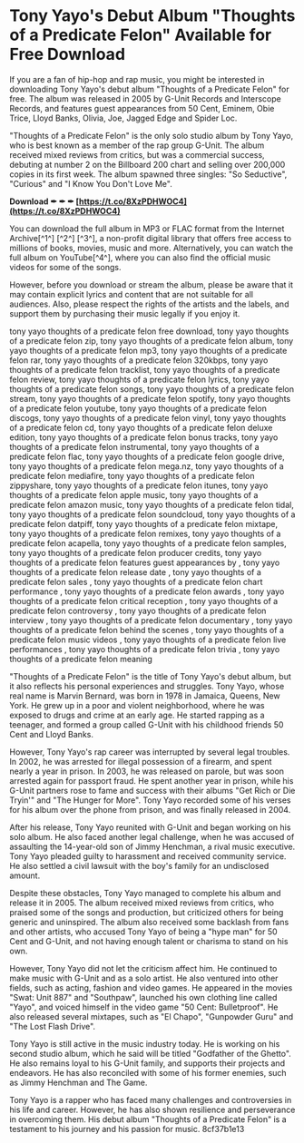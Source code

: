 # Tony Yayo's Debut Album "Thoughts of a Predicate Felon" Available for Free Download
 
If you are a fan of hip-hop and rap music, you might be interested in downloading Tony Yayo's debut album "Thoughts of a Predicate Felon" for free. The album was released in 2005 by G-Unit Records and Interscope Records, and features guest appearances from 50 Cent, Eminem, Obie Trice, Lloyd Banks, Olivia, Joe, Jagged Edge and Spider Loc.
 
"Thoughts of a Predicate Felon" is the only solo studio album by Tony Yayo, who is best known as a member of the rap group G-Unit. The album received mixed reviews from critics, but was a commercial success, debuting at number 2 on the Billboard 200 chart and selling over 200,000 copies in its first week. The album spawned three singles: "So Seductive", "Curious" and "I Know You Don't Love Me".
 
**Download ✒ ✒ ✒ [https://t.co/8XzPDHWOC4](https://t.co/8XzPDHWOC4)**


 
You can download the full album in MP3 or FLAC format from the Internet Archive[^1^] [^2^] [^3^], a non-profit digital library that offers free access to millions of books, movies, music and more. Alternatively, you can watch the full album on YouTube[^4^], where you can also find the official music videos for some of the songs.
 
However, before you download or stream the album, please be aware that it may contain explicit lyrics and content that are not suitable for all audiences. Also, please respect the rights of the artists and the labels, and support them by purchasing their music legally if you enjoy it.
 
tony yayo thoughts of a predicate felon free download,  tony yayo thoughts of a predicate felon zip,  tony yayo thoughts of a predicate felon album,  tony yayo thoughts of a predicate felon mp3,  tony yayo thoughts of a predicate felon rar,  tony yayo thoughts of a predicate felon 320kbps,  tony yayo thoughts of a predicate felon tracklist,  tony yayo thoughts of a predicate felon review,  tony yayo thoughts of a predicate felon lyrics,  tony yayo thoughts of a predicate felon songs,  tony yayo thoughts of a predicate felon stream,  tony yayo thoughts of a predicate felon spotify,  tony yayo thoughts of a predicate felon youtube,  tony yayo thoughts of a predicate felon discogs,  tony yayo thoughts of a predicate felon vinyl,  tony yayo thoughts of a predicate felon cd,  tony yayo thoughts of a predicate felon deluxe edition,  tony yayo thoughts of a predicate felon bonus tracks,  tony yayo thoughts of a predicate felon instrumental,  tony yayo thoughts of a predicate felon flac,  tony yayo thoughts of a predicate felon google drive,  tony yayo thoughts of a predicate felon mega.nz,  tony yayo thoughts of a predicate felon mediafire,  tony yayo thoughts of a predicate felon zippyshare,  tony yayo thoughts of a predicate felon itunes,  tony yayo thoughts of a predicate felon apple music,  tony yayo thoughts of a predicate felon amazon music,  tony yayo thoughts of a predicate felon tidal,  tony yayo thoughts of a predicate felon soundcloud,  tony yayo thoughts of a predicate felon datpiff,  tony yayo thoughts of a predicate felon mixtape,  tony yayo thoughts of a predicate felon remixes,  tony yayo thoughts of a predicate felon acapella,  tony yayo thoughts of a predicate felon samples,  tony yayo thoughts of a predicate felon producer credits,  tony yayo thoughts of a predicate felon features guest appearances by ,  tony yayo thoughts of a predicate felon release date ,  tony yayo thoughts of a predicate felon sales ,  tony yayo thoughts of a predicate felon chart performance ,  tony yayo thoughts of a predicate felon awards ,  tony yayo thoughts of a predicate felon critical reception ,  tony yayo thoughts of a predicate felon controversy ,  tony yayo thoughts of a predicate felon interview ,  tony yayo thoughts of a predicate felon documentary ,  tony yayo thoughts of a predicate felon behind the scenes ,  tony yayo thoughts of a predicate felon music videos ,  tony yayo thoughts of a predicate felon live performances ,  tony yayo thoughts of a predicate felon trivia ,  tony yayo thoughts of a predicate felon meaning
  
"Thoughts of a Predicate Felon" is the title of Tony Yayo's debut album, but it also reflects his personal experiences and struggles. Tony Yayo, whose real name is Marvin Bernard, was born in 1978 in Jamaica, Queens, New York. He grew up in a poor and violent neighborhood, where he was exposed to drugs and crime at an early age. He started rapping as a teenager, and formed a group called G-Unit with his childhood friends 50 Cent and Lloyd Banks.
 
However, Tony Yayo's rap career was interrupted by several legal troubles. In 2002, he was arrested for illegal possession of a firearm, and spent nearly a year in prison. In 2003, he was released on parole, but was soon arrested again for passport fraud. He spent another year in prison, while his G-Unit partners rose to fame and success with their albums "Get Rich or Die Tryin'" and "The Hunger for More". Tony Yayo recorded some of his verses for his album over the phone from prison, and was finally released in 2004.
 
After his release, Tony Yayo reunited with G-Unit and began working on his solo album. He also faced another legal challenge, when he was accused of assaulting the 14-year-old son of Jimmy Henchman, a rival music executive. Tony Yayo pleaded guilty to harassment and received community service. He also settled a civil lawsuit with the boy's family for an undisclosed amount.
 
Despite these obstacles, Tony Yayo managed to complete his album and release it in 2005. The album received mixed reviews from critics, who praised some of the songs and production, but criticized others for being generic and uninspired. The album also received some backlash from fans and other artists, who accused Tony Yayo of being a "hype man" for 50 Cent and G-Unit, and not having enough talent or charisma to stand on his own.
 
However, Tony Yayo did not let the criticism affect him. He continued to make music with G-Unit and as a solo artist. He also ventured into other fields, such as acting, fashion and video games. He appeared in the movies "Swat: Unit 887" and "Southpaw", launched his own clothing line called "Yayo", and voiced himself in the video game "50 Cent: Bulletproof". He also released several mixtapes, such as "El Chapo", "Gunpowder Guru" and "The Lost Flash Drive".
 
Tony Yayo is still active in the music industry today. He is working on his second studio album, which he said will be titled "Godfather of the Ghetto". He also remains loyal to his G-Unit family, and supports their projects and endeavors. He has also reconciled with some of his former enemies, such as Jimmy Henchman and The Game.
 
Tony Yayo is a rapper who has faced many challenges and controversies in his life and career. However, he has also shown resilience and perseverance in overcoming them. His debut album "Thoughts of a Predicate Felon" is a testament to his journey and his passion for music.
 8cf37b1e13
 
